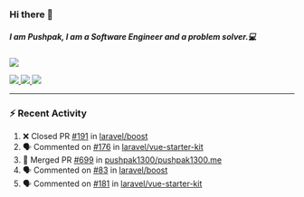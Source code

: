 ### Hi there 👋

##### I am Pushpak, I am a Software Engineer and a problem solver.💻

<a href='https://twitter.com/pushpak1300'><a href="https://pushpak1300.me/" target="_blank">
  <img src="https://img.shields.io/badge/website-%23E34F26.svg?&style=for-the-badge" />
</a> 
 
 <a href="https://twitter.com/pushpak1300" target="_blank">
  <img src="https://img.shields.io/badge/twitter-%231DA1F2.svg?&style=for-the-badge&logo=twitter&logoColor=white" />
</a> 

<a href="https://www.linkedin.com/in/pushpak-c-286b17b1/" target="_blank">
  <img src="https://img.shields.io/badge/linkedin-%230077B5.svg?&style=for-the-badge&logo=linkedin&logoColor=white" />
</a> 

<a href="https://dev.to/pushpak1300/" target="_blank">
  <img src="http://img.shields.io/badge/dev.to-gray?style=for-the-badge&logo=dev.to&?logoColor=white?logoWidth=100?label=" />
</a> 


</p>

---

### ⚡ Recent Activity

<!--START_SECTION:activity-->
1. ❌ Closed PR [#191](https://github.com/laravel/boost/pull/191) in [laravel/boost](https://github.com/laravel/boost)
2. 🗣 Commented on [#176](https://github.com/laravel/vue-starter-kit/pull/176#issuecomment-3221522235) in [laravel/vue-starter-kit](https://github.com/laravel/vue-starter-kit)
3. 🎉 Merged PR [#699](https://github.com/pushpak1300/pushpak1300.me/pull/699) in [pushpak1300/pushpak1300.me](https://github.com/pushpak1300/pushpak1300.me)
4. 🗣 Commented on [#83](https://github.com/laravel/boost/pull/83#issuecomment-3219968585) in [laravel/boost](https://github.com/laravel/boost)
5. 🗣 Commented on [#181](https://github.com/laravel/vue-starter-kit/pull/181#issuecomment-3219911838) in [laravel/vue-starter-kit](https://github.com/laravel/vue-starter-kit)
<!--END_SECTION:activity-->
